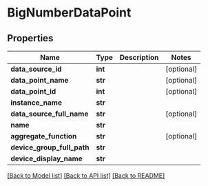 # BigNumberDataPoint

## Properties
Name | Type | Description | Notes
------------ | ------------- | ------------- | -------------
**data_source_id** | **int** |  | [optional] 
**data_point_name** | **str** |  | [optional] 
**data_point_id** | **int** |  | [optional] 
**instance_name** | **str** |  | 
**data_source_full_name** | **str** |  | [optional] 
**name** | **str** |  | 
**aggregate_function** | **str** |  | [optional] 
**device_group_full_path** | **str** |  | 
**device_display_name** | **str** |  | 

[[Back to Model list]](../README.md#documentation-for-models) [[Back to API list]](../README.md#documentation-for-api-endpoints) [[Back to README]](../README.md)

